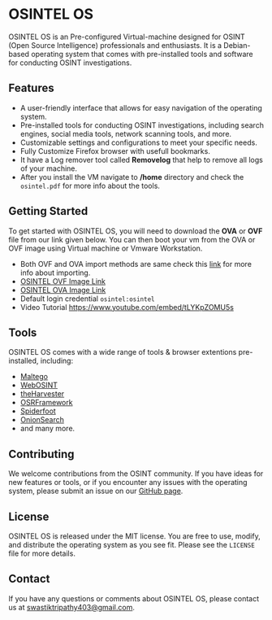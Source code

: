 # OSINTEL OS

OSINTEL OS is an Pre-configured Virtual-machine designed for OSINT (Open Source Intelligence) professionals and enthusiasts. It is a Debian-based operating system that comes with pre-installed tools and software for conducting OSINT investigations.

## Features

- A user-friendly interface that allows for easy navigation of the operating system.
- Pre-installed tools for conducting OSINT investigations, including search engines, social media tools, network scanning tools, and more.
- Customizable settings and configurations to meet your specific needs.
- Fully Customize Firefox browser with usefull bookmarks.
- It have a Log remover tool called **Removelog** that help to remove all logs of your machine. 
- After you install the VM navigate to **/home** directory and check the `osintel.pdf` for more info about the tools.  

## Getting Started

To get started with OSINTEL OS, you will need to download the **OVA** or **OVF** file from our link given below. You can then boot your vm from the OVA or OVF image using Virtual machine or Vmware Workstation. 

- Both OVF and OVA import methods are same check this [link](https://youtu.be/Lr-4PDHq__I) for more info about importing.
- [OSINTEL OVF Image Link](https://bit.ly/osintel-ovf)
- [OSINTEL OVA Image Link](https://bit.ly/osintel-ova)
- Default login credential ``osintel:osintel``
- Video Tutorial https://www.youtube.com/embed/tLYKpZOMU5s    

## Tools

OSINTEL OS comes with a wide range of tools & browser extentions pre-installed, including:

- [Maltego](https://www.maltego.com/)
- [WebOSINT](https://github.com/C3n7ral051nt4g3ncy/WebOSINT)
- [theHarvester](https://github.com/laramies/theHarvester)
- [OSRFramework](https://github.com/i3visio/osrframework)
- [Spiderfoot](https://www.spiderfoot.net/)
- [OnionSearch](https://github.com/megadose/OnionSearch)
- and many more.

## Contributing

We welcome contributions from the OSINT community. If you have ideas for new features or tools, or if you encounter any issues with the operating system, please submit an issue on our [GitHub page](https://github.com/SwastikTripathy/OSINTEL-OS/issues).

## License

OSINTEL OS is released under the MIT license. You are free to use, modify, and distribute the operating system as you see fit. Please see the `LICENSE` file for more details.

## Contact

If you have any questions or comments about OSINTEL OS, please contact us at [swastiktripathy403@gmail.com](mailto:swastiktripathy403@gmail.com).
